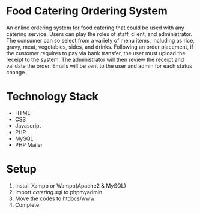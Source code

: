 
# Food Catering Ordering System

An online ordering system for food catering that could be used with any catering service. Users can play the roles of staff, client, and administrator. The consumer can so select from a variety of menu items, including as rice, gravy, meat, vegetables, sides, and drinks. Following an order placement, if the customer requires to pay via bank transfer, the user must upload the receipt to the system. The administrator will then review the receipt and validate the order. Emails will be sent to the user and admin for each status change.

# Technology Stack

- HTML
- CSS
- Javascript
- PHP
- MySQL
- PHP Mailer


# Setup
1. Install Xampp or Wampp(Apache2 & MySQL)
2. Import *catering.sql* to phpmyadmin
3. Move the codes to htdocs/www
4. Complete

